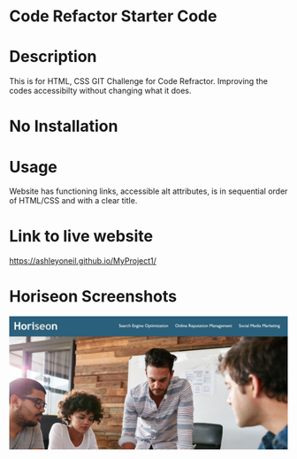 # Code Refactor Starter Code

# Description 
This is for HTML, CSS GIT Challenge for Code Refractor. Improving the codes accessibilty without changing what it does. 

# No Installation

# Usage 
Website has functioning links, accessible alt attributes, is in sequential order of HTML/CSS and with a clear title.

# Link to live website
 https://ashleyoneil.github.io/MyProject1/

 # Horiseon Screenshots
 ![Website](horiseon.JPG)

